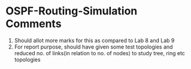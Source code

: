 # OSPF-Routing-Simulation Comments

1. Should allot more marks for this as compared to Lab 8 and Lab 9
2. For report purpose, should have given some test topologies and reduced no. of links(in relation to no. of nodes) to study tree, ring etc topologies 